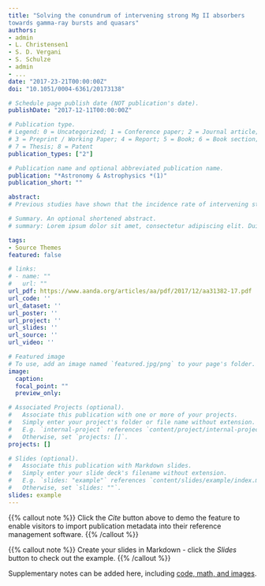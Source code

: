 ```yaml
---
title: "Solving the conundrum of intervening strong Mg II absorbers
towards gamma-ray bursts and quasars"
authors:
- admin
- L. Christensen1
- S. D. Vergani
- S. Schulze
- admin
- ...
date: "2017-23-21T00:00:00Z"
doi: "10.1051/0004-6361/20173138"

# Schedule page publish date (NOT publication's date).
publishDate: "2017-12-11T00:00:00Z"

# Publication type.
# Legend: 0 = Uncategorized; 1 = Conference paper; 2 = Journal article;
# 3 = Preprint / Working Paper; 4 = Report; 5 = Book; 6 = Book section;
# 7 = Thesis; 8 = Patent
publication_types: ["2"]

# Publication name and optional abbreviated publication name.
publication: "*Astronomy & Astrophysics *(1)"
publication_short: ""

abstract: 
# Previous studies have shown that the incidence rate of intervening strong Mg II absorbers towards gamma-ray bursts (GRBs) were a factor of 2–4 higher than towards quasars. Exploring the similar sized and uniformly selected legacy data sets XQ-100 and XSGRB, each consisting of 100 quasar and 81 GRB afterglow spectra obtained with a single instrument (VLT/X-shooter), we demonstrate that there is no disagreement in the number density of strong Mg II absorbers with rest-frame equivalent widths  Å towardsGRBs and quasars in the redshift range 0.1 ≲ z ≲ 5. With large and similar sample sizes, and path length coverages of Δz = 57.8 and 254.4 for GRBs and quasars, respectively, the incidences of intervening absorbers are consistent within 1σ uncertainty levels at all redshifts. For absorbers at z < 2.3, the incidence towards GRBs is a factor of 1.5 ± 0.4 higher than the expected number of strong Mg II absorbers in Sloan Digital Sky Survey (SDSS) quasar spectra, while for quasar absorbers observed with X-shooter we find an excess factor of 1.4 ± 0.2 relative to SDSS quasars. Conversely, the incidence rates agree at all redshifts with reported high-spectral-resolution quasar data, and no excess is found. The only remaining discrepancy in incidences is between SDSS Mg II catalogues and high-spectral-resolution studies. The rest-frame equivalent-width distribution also agrees to within 1σ uncertainty levels between the GRB and quasar samples. Intervening strong Mg II absorbers towards GRBs are therefore neither unusually frequent, nor unusually strong.

# Summary. An optional shortened abstract.
# summary: Lorem ipsum dolor sit amet, consectetur adipiscing elit. Duis posuere tellus ac convallis placerat. Proin tincidunt magna sed ex sollicitudin condimentum.

tags:
- Source Themes
featured: false

# links:
# - name: ""
#   url: ""
url_pdf: https://www.aanda.org/articles/aa/pdf/2017/12/aa31382-17.pdf
url_code: ''
url_dataset: ''
url_poster: ''
url_project: ''
url_slides: ''
url_source: ''
url_video: ''

# Featured image
# To use, add an image named `featured.jpg/png` to your page's folder. 
image:
  caption:
  focal_point: ""
  preview_only:

# Associated Projects (optional).
#   Associate this publication with one or more of your projects.
#   Simply enter your project's folder or file name without extension.
#   E.g. `internal-project` references `content/project/internal-project/index.md`.
#   Otherwise, set `projects: []`.
projects: []

# Slides (optional).
#   Associate this publication with Markdown slides.
#   Simply enter your slide deck's filename without extension.
#   E.g. `slides: "example"` references `content/slides/example/index.md`.
#   Otherwise, set `slides: ""`.
slides: example
---
```


{{% callout note %}}
Click the *Cite* button above to demo the feature to enable visitors to import publication metadata into their reference management software.
{{% /callout %}}

{{% callout note %}}
Create your slides in Markdown - click the *Slides* button to check out the example.
{{% /callout %}}

Supplementary notes can be added here, including [code, math, and images](https://wowchemy.com/docs/writing-markdown-latex/).
